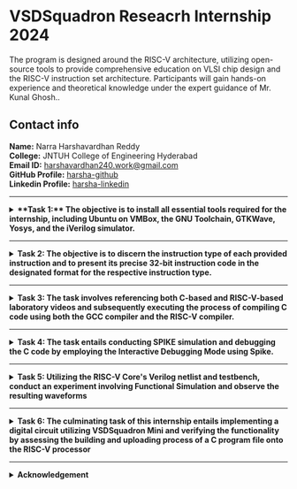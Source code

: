 #  VSDSquadron Reseacrh Internship 2024

The program is designed around the RISC-V architecture, utilizing open-source tools to provide comprehensive education on VLSI chip design and the RISC-V instruction set architecture. Participants will gain hands-on experience and theoretical knowledge under the expert guidance of Mr. Kunal Ghosh..

## Contact info

**Name:** Narra Harshavardhan Reddy                                                                        
  **College:** JNTUH College of Engineering Hyderabad  
**Email ID:** harshavardhan240.work@gmail.com  
**GitHub Profile:** [harsha-github](https://github.com/harsha240yeager)           
 **Linkedin Profile:** [harsha-linkedin](https://www.linkedin.com/in/harsha240)

----------------------------------------------------------------------------------------------------------------

<details>
<summary><b>**Task 1:** The objective is to install all essential tools required for the internship, including Ubuntu on VMBox, the GNU Toolchain, GTKWave, Yosys, and the iVerilog simulator.</summary>   
<br>

# TASK 1

1.Download Oracle Virtual machine and allocated 4GB RAM,100GB HDD

2.Installation of Ubuntu 22.04 using Virtual Machine

3.Installation of RISC-V GNU Toolchain

4.Installation of Yosys

5.Installation of iverilog

6.Installation of gtkwave

1.Installation of Ubuntu 22.04 using Virtual Machine
![ubuntu](https://github.com/harsha240yeager/VSDSquadron_miniInternship/assets/105859299/1a138e13-08ee-4cf8-a065-c602d614e0ad)

2.Installation of RISC-V GNU Toolchain

```
$ sudo apt-get install autoconf automake autotools-dev curl python3 python3-pip libmpc-dev libmpfr-dev libgmp-dev gawk build-essential bison flex texinfo gperf libtool patchutils bc zlib1g-dev libexpat-dev ninja-build git cmake libglib2.0-dev libslirp-dev
$ git clone https://github.com/riscv/riscv-gnu-toolchain
$ ./configure --prefix=/opt/riscv make linux
```

![gnu2](https://github.com/harsha240yeager/VSDSquadron_miniInternship/assets/105859299/c14b6ee5-518e-4a20-8740-fb9a19262075)
![riscv-gnu-toolkit](https://github.com/harsha240yeager/VSDSquadron_miniInternship/assets/105859299/39ceff7a-b014-40bf-8900-6577f3cfc3fa)

3.Installation of Yosys
```
$ git clone https://github.com/YosysHQ/yosys.git

$ sudo apt install make

$ cd yosys

$ sudo apt-get install build-essential clang bison flex libreadline-dev gawk tcl-dev libffi-dev git graphviz xdot pkg-config python3 libboost-system-dev libboost-python-dev libboost-filesystem-dev zlib1g-dev
$ make config-gcc

$ make

$ sudo make install

$ Yosys
```
![yosys](https://github.com/harsha240yeager/VSDSquadron_miniInternship/assets/105859299/ba317979-8c27-4c37-9a07-38627512c916)

4.Installation of iverilog
```
$ sudo apt-get install iverilog 
```

![iverilog](https://github.com/harsha240yeager/VSDSquadron_miniInternship/assets/105859299/82746fbc-16d6-4d66-a0d6-771630cb0018)

5.Installation of gtkwave
```
$ sudo apt update

$ sudo apt install gtkwave
```

![gtkwave](https://github.com/harsha240yeager/VSDSquadron_miniInternship/assets/105859299/c00d0487-dfec-4f31-be8b-0cf29c2f9e57)

</details>

--------------------------------------------------------------------

<details>
<summary><b>Task 2:</b> The objective is to discern the instruction type of each provided instruction and to present its precise 32-bit instruction code in the designated format for the respective instruction type.</summary>

## TASK 2 

Identify instruction type and exact 32-bit instruction code in the instruction type format.
Below are instruction that are to be tested and simulated:-

![TEST_CASES](https://github.com/harsha240yeager/VSDSquadron_miniInternship/assets/105859299/e540fb6b-f426-4d80-9857-c9820e160110)


### Riscv Introduction 

![riscv](https://github.com/harsha240yeager/VSDSquadron_miniInternship/assets/105859299/b46ae3c4-bd84-4e16-af3f-e502d10f49f3)

In the world of computers, there's a new kid on the block called RISC-V. It's not like the other closed systems you might have heard of, like x86 or ARM. RISC-V is special because it's open to everyone. That means anyone can look at it, change it, or use it without having to pay money or follow strict rules.Risc-V follows a simple and modular approach called RISC, which stands for Reduced Instruction Set Computing. This just means it focuses on doing things in a straightforward way, without unnecessary complications. RISC-V has basic instructions for doing common tasks, like adding numbers together. But it also has extra options you can add if you need them, like handling decimals or doing advanced math.One cool thing about RISC-V is that it can be used in lots of different situations. Whether you're making a tiny computer for a smartwatch or a super-fast machine for scientific research, RISC-V can adapt to fit your needs.Another great thing about RISC-V is that it's open. That means companies and people can work together to make it better without worrying about getting locked into one company's way of doing things. This collaboration has led to lots of tools and gadgets being created that work with RISC-V.

#### RISCV Instruction set :

**RISC-V Instruction Format**  
1.Opcode (op): This field specifies the operation to be performed by the instruction. It determines the type of instruction, such as arithmetic, load/store, branch, or control transfer.
Destination Register (rd): This field identifies the register where the result of the operation will be stored. For instructions that don't produce a result (like branches or jumps), this field may be unused.

2.Source Register 1 (rs1): This field specifies the first source operand for the instruction. It typically contains data to e operated on, fetched from a register.

3.Source Register 2 (rs2): This field holds the second source operand for instructions that require two inputs. Like rs1, the data here comes from a register.

4.Immediate (imm): For instructions that involve immediate values (constants), this field holds the immediate value directly encoded within the instruction itself. The immediate value could represent a constant to be added, a memory offset, or a shift amount, among other possibilities.

5.Function Code (funct): In some instruction formats, particularly for extended instruction sets, this field may specify additional functionality or variant of the operation specified by the opcode.

6.Memory Address (addr): For load and store instructions, this field holds the memory address to be accessed. It's often calculated by adding an offset to a base address stored in a register.
The specific size and arrangement of these fields can vary depending on the instruction type and the RISC-V variant (e.g., RV32I, RV64I). Additionally, RISC-V supports a variety of instruction formats, including R-type (register-register), I-type (immediate), S-type (store), B-type (branch), U-type (upper immediate) and J-type(jump) each tailored for different types of operations and addressing modes.  

<img width="707" alt="1 " src="https://github.com/KeerthiPatil/VSDSQUADRON_MINI_INTERNSHIP/assets/167600409/66243587-505c-4fde-ada5-5c1d99089f9c">  

**1.R-Format :** instructions using 3 register inputs

  -add,xor,mul    -arithmetic/logical operations


**2.I-Format :** instructions with immediates, loads

  - addi, lw, jalr, slli


**3.S-Format :**  store instructionss

  -sw, sb


**4.B-Format :** branch instructions

  -beq, bge


**5.U-Format :** instructions with upper immediates

  -lui, auipc     —upper immediate is 20-bits


**6.J-Format :** jump instructions

  -jal


![Instruction_formats](https://github.com/harsha240yeager/VSDSquadron_miniInternship/assets/105859299/307dab17-2a41-4cce-a866-78a2cd60461d)

**All RISC32 R-format Instructions**
![r_format_inst](https://github.com/harsha240yeager/VSDSquadron_miniInternship/assets/105859299/90832efa-a6b7-4c7c-b7f0-38102a53b4fe)


**All RISC32 I-format Instructions**
![I_format_inst](https://github.com/harsha240yeager/VSDSquadron_miniInternship/assets/105859299/4c9eb893-424a-47df-87cc-d28f57934772)


**All RISC32 S-format Instructions**
![S_format_inst](https://github.com/harsha240yeager/VSDSquadron_miniInternship/assets/105859299/70b0d9be-2f7a-4222-aa1c-84667875ecf4)


**All RISC32 B-format Instructions**
![B_format_inst](https://github.com/harsha240yeager/VSDSquadron_miniInternship/assets/105859299/61ccd2dc-20b1-4323-9aa5-6ebe820c6f72)



##### Solved Instructions

**1.add r6,r2,r1 :-**
   Instruction type: R Type
   
   In R type instructions opcode=0110011,func7=0000000 . For add func3=000.The sum is stored in destination register r6 and r1,r2 are source registers .

   Decoding in binary format we get : r1=00001,r2=00010,r6=00110. 
   
   ![p1](https://github.com/harsha240yeager/VSDSquadron_miniInternship/assets/105859299/55f25feb-d181-42d5-b9a7-ff3ec73be434)

    
**2.sub r7,r1,r2 :-**
   Instruction type: R Type
   
   In R type instructions opcode=0110011,func7=0000000 . For sub func3=000.The sum is stored in destination register r7 and r2,r1 are source registers .
   
   Decoding in binary format we get : r1=00001,r2=00010,r7=00111.
   
   ![p2](https://github.com/harsha240yeager/VSDSquadron_miniInternship/assets/105859299/8e0dbd0d-c832-4532-b547-14c2f1ffe68c)

**3.and r8,r1,r3 :-**
   Instruction type: R Type
   
   In R type instructions opcode=0110011,func7=0000000 . For and func3=000.The sum is stored in destination register r8 and r1,r3 are source registers .
   
   Decoding in binary format we get : r1=00001,r3=00011,r8=01000.
   
   ![p3](https://github.com/harsha240yeager/VSDSquadron_miniInternship/assets/105859299/0a7770b9-0f84-4bc7-8142-bc5f7787dae3)

**4.or r9,r2,r5 :-**
   Instruction type: R Type
   
   In R type instructions opcode=0110011,func7=0000000 . For or func3=110.The sum is stored in destination register r9 and r2,r5 are source registers .
   
   Decoding in binary format we get : r5=00101,r2=00010,r9=01001.
   
   ![p4](https://github.com/harsha240yeager/VSDSquadron_miniInternship/assets/105859299/cb436340-0ef8-4296-a9a7-be765cf1263b)


**5.xor r10,r1,r4 :-**
   Instruction type: R Type
   
   In R type instructions opcode=0110011,func7=0000000 . For xor func3=100.The sum is stored in destination register r9 and r1,r4 are source registers .
   
   Decoding in binary format we get : r1=00001,r4=00100,r9=01001.

   ![p5](https://github.com/harsha240yeager/VSDSquadron_miniInternship/assets/105859299/9ee91326-dcbc-4c09-94b6-f3a2485a985e)

**6.slt r11,r2,r4 :-**
   Instruction type: R Type
   
   In R type instructions opcode=0110011,func7=0000000 . For slt func3=010.The sum is stored in destination register r11 and r4,r2 are source registers .
   
   Decoding in binary format we get : r4=00100,r2=00010,r11=01011.

   ![p6](https://github.com/harsha240yeager/VSDSquadron_miniInternship/assets/105859299/2b3c9c77-bdd0-460c-a2cd-83465268cae2)

**7.addi r12,r5.5 :-**
   Instruction type: I Type
   
   In I type instructions opcode=0010011 . For addi func3=000.
   
   Decoding in binary format we get :r5=00101,r12=01100,5=12'b000000000101

   ![p7](https://github.com/harsha240yeager/VSDSquadron_miniInternship/assets/105859299/c042a473-a86f-455e-a42c-0e9f82c320e0)

**8.sw r3,r1,2 :-**
   Instruction type: S Type
   
   In S type instructions opcode=0100011 . For sw func3=010.
   
   Decoding in binary format we get : r3=00011,r1=00001,2=7'b0000000|5'b00010.

   ![p8](https://github.com/harsha240yeager/VSDSquadron_miniInternship/assets/105859299/a668ec03-03f5-4110-884b-027d8c825205)

**9.lw r13,r1,2 :-**
   Instruction type: I Type
   
   In I type instructions opcode=0000011 . For lw func3=010.
   
   Decoding in binary format we get : r13=01101,r2=00001,2=12'b000000000010.

   ![p9](https://github.com/harsha240yeager/VSDSquadron_miniInternship/assets/105859299/ee56096d-3bec-4d6f-9e9e-12374ad3927d)
   

**10.beg r0,r0,15 :-**
   Instruction type: B Type
   
   In B type instructions involves conditional jumps based on certain conditions beign met.
   
   
  ![p10](https://github.com/harsha240yeager/VSDSquadron_miniInternship/assets/105859299/2bef1ca7-52dc-4bbf-bfd2-f3b3c6796722)

**11.bne r0,r1,20 :-**
   Instruction type: B Type
   
   In B type instructions involves conditional jumps based on certain conditions beign met.

   ![p11](https://github.com/harsha240yeager/VSDSquadron_miniInternship/assets/105859299/e8e74cce-743e-4cf1-82de-08a76dae89dc)

**12.sll r15,r1,r2(2) :-**
   Instruction type: R Type
   
   In R type instructions opcode=0110011,func7=0000000 . For sll func3=001.The sum is stored in destination register r15 and r1,r2(2) are source registers .
   
   Decoding in binary format we get : r1=00001,r2(2)=01000,r15=01111.

   ![r12](https://github.com/harsha240yeager/VSDSquadron_miniInternship/assets/105859299/eb285310-7ec9-4ad2-929f-bcc09e10cce6)

**13.srl r16,r14,r2(2) :-**
   Instruction type: R Type
   
   In R type instructions opcode=0110011,func7=0000000 . For srl func3=1011.The sum is stored in destination register r16 and r14,r2(2) are source registers .
   
   Decoding in binary format we get : r14=01110,r2(2)=01000,r16=10000.

   ![p13](https://github.com/harsha240yeager/VSDSquadron_miniInternship/assets/105859299/10b69184-494e-445a-a645-b920317f4636)

</details>

---------------------------------------------------

<details>
<summary><b>Task 3:</b> The task involves referencing both C-based and RISC-V-based laboratory videos and subsequently executing the process of compiling C code using both the GCC compiler and the RISC-V compiler.</summary>
  
 # Task 3

  Refer to C based Lab video and RISC-V based lab videos. Complete exact steps on your machine. Upload snapshot of compiled C code and RISC-V Objdmp on your GitHub repo.
```
$ leafpad sum1ton.c &

```

  ![s1](https://github.com/harsha240yeager/VSDSquadron_miniInternship/assets/105859299/63762f9d-6eba-47e4-ad2a-76db794c7e19)

```
 $ gcc sum1ton.c
  
 $ ./a.out

  ```

  ![s2](https://github.com/harsha240yeager/VSDSquadron_miniInternship/assets/105859299/2ff7ab64-28bf-4965-918c-e12ba6ec3d4c)
```
 $ riscv64-unknown-elf-gcc -O1 -mabi=lp64 -march=rv64i -o sum1ton.o sum1ton.c
```
  ![s3](https://github.com/harsha240yeager/VSDSquadron_miniInternship/assets/105859299/7e0c5a14-f0ad-4ce3-a825-5bd04da58d2f)
  
  ![s4](https://github.com/harsha240yeager/VSDSquadron_miniInternship/assets/105859299/e307770c-6327-431c-acf2-be81eebd1beb)
```
 $ riscv64-unknown-elf-objdump -d sum1ton.o
  
 $ riscv64-unknown-elf-objdump -d sum1ton.o | less

```
![s5](https://github.com/harsha240yeager/VSDSquadron_miniInternship/assets/105859299/16899512-5120-477a-9e38-638ce2c1acf9)

</details>

-------------------------------------------------

<details>
<summary><b>Task 4:</b> The task entails conducting SPIKE simulation and debugging the C code by employing the Interactive Debugging Mode using Spike.</summary>


# TASK 4

SPIKE Simulation and observation with -O1 and -Ofast. Upload snapshot of compiled C Code, RISC-V Objdmp with above options on your GitHub repo

**Spike installation**
```
$ git clone https://github.com/riscv/riscv-isa-sim.git      
$ cd riscv-isa-sim    
$ mkdir build  
$ cd build  
$ ../configure --prefix=/opt/riscv
$ sudo apt-get install device-tree-compiler
$ make  
$ sudo apt update  
$ sudo apt install g++-8  
$ make CXX=g++-8  
$ sudo make install  
$ echo 'export PATH=$PATH:/opt/riscv/bin' >> ~/.bashrc  
$ source ~/.bashrc
```

**pk installation**
```
$ git clone https://github.com/riscv/riscv-pk.git    
$ cd riscv-pk    
$ mkdir build    
$ cd build      
$ ../configure --prefix=/home/vsduser/riscv --host=riscv64-unknown-elf --with-arch=rv64gc    
$ make    
$ sudo make install
```

**Commands which provide output of sum of numbers from 1 to n using gcc compiler**
```
$ riscv64-unknown-elf-gcc -Ofast -mabi=lp64 -march=rv64i -o sum1ton.o sum1ton.c
$ gcc sum1ton.c
$ ./a.out
```

**Debugging the C code using spike**

```
$ spike pk sum1ton.o
$ spike -d pk sum1ton.o
until pc 0 100b0 (program counter(PC) to run till the starting address of the "main" which is 100b0)
```
![spike](https://github.com/harsha240yeager/VSDSquadron_miniInternship/assets/105859299/c0d8f4ad-6581-4352-b905-f8317a6ca277)

</details>

----------------------------------------

<details>
<summary><b>Task 5:</b> 
Utilizing the RISC-V Core's Verilog netlist and testbench, conduct an experiment involving Functional Simulation and observe the resulting waveforms</summary>  
<br>

# TASK 5

Use this RISC-V Core Verilog netlist and testbench for functional simulation experiment. Upload waveform snapshots for the commands on your GitHub.

**Initial steps to follow**
```
$ git clone https://github.com/harsha240yeager/VSDSquadron_miniInternship.git
$ cd VSDSquadron-miniInternship
$ iverilog -o VSDSquadron-miniInternship iv_gt.v iv_gt_tb.v
$ vvp VSDSquadron-miniInternship
$ gtkwave iv_gt.vcd
```

![gt1](https://github.com/harsha240yeager/VSDSquadron_miniInternship/assets/105859299/3caff867-32f1-4133-9c3c-879ba544830b)

![gt2](https://github.com/harsha240yeager/VSDSquadron_miniInternship/assets/105859299/5101c87d-665d-482e-9f85-22bd44348170)

![gtk1](https://github.com/harsha240yeager/VSDSquadron_miniInternship/assets/105859299/865dcf39-6ef8-4d30-9181-2856bcef5b0e)

## Instrunctions present in the Design file defined with specific Hexadecimal number

![i1](https://github.com/harsha240yeager/VSDSquadron_miniInternship/assets/105859299/7b37f799-0843-4b94-ae27-c0518254cce2)

### Specified Instruction set Outputs

IR - 32 bit Instruction , RD - Destination Register , A & B - Source Registers , ALUOUT - Output

**Instruction 1 -: ADD R6, R2, R1**

![ii1](https://github.com/harsha240yeager/VSDSquadron_miniInternship/assets/105859299/8f4e9bd9-143d-4119-b03a-5228897330dd)


**Instruction 2 -: SUB R7, R1, R2**

![ii2](https://github.com/harsha240yeager/VSDSquadron_miniInternship/assets/105859299/29384d45-e6fa-4f8b-93c5-3278dd71715e)



**Instruction 3 -: AND R8, R1, R3**

![ii3](https://github.com/harsha240yeager/VSDSquadron_miniInternship/assets/105859299/d4e58ed2-79d9-4918-be66-ed266eda4362)



**Instruction 4 -: OR R9, R2, R5**

![ii4](https://github.com/harsha240yeager/VSDSquadron_miniInternship/assets/105859299/2f32754c-4f3a-4e1c-a78d-c702cac4209c)


**Instruction 5 -: XOR R10, R1, R4**

![ii5](https://github.com/harsha240yeager/VSDSquadron_miniInternship/assets/105859299/69ebcb8f-da98-47d0-bedd-e2cf7e1db8f0)


**Instruction 6 -: SLT R1, R2, R4**

![ii6](https://github.com/harsha240yeager/VSDSquadron_miniInternship/assets/105859299/d28813a5-9e44-4b01-915e-3175404f8685)

**Instruction 7 -: ADDI R12, R4, 5**

![ii7](https://github.com/harsha240yeager/VSDSquadron_miniInternship/assets/105859299/d82b9f65-70f3-4c8b-8328-1e67c17d96dd)


**Instruction 8 -: BEQ R0, R0, 15**

![ii8](https://github.com/harsha240yeager/VSDSquadron_miniInternship/assets/105859299/ca6c5fa8-886a-42d7-aefd-9335e451d05d)


**Instruction 9 -: LW R13,R1,2**

![ii9](https://github.com/harsha240yeager/VSDSquadron_miniInternship/assets/105859299/172c880f-7964-47cc-b80d-b0b61fcbdfcf)


**Instruction 10 -: SW R3,R1,2**

![ii10](https://github.com/harsha240yeager/VSDSquadron_miniInternship/assets/105859299/831ab3f9-3772-4baf-af73-847a48d0a12d)


</details>  

--------------------------------------------------------------- 

<details>
<summary><b>Task 6:</b> The culminating task of this internship entails implementing a digital circuit utilizing VSDSquadron Mini and verifying the functionality by assessing the building and uploading process of a C program file onto the RISC-V processor</summary> 


## Implementing Full Subtractor using VSDSquadron Mini  
  
### **Overview**  
This project involves the implementation of a Full Subtractor combinational circuit using VSDSquadron Mini, a RISCV based SoC development kit. Full Subtractor is an essential component in digital electronics, commonly employed in designing n-bit Subtracter circuits. A full subtractor circuit is a digital circuit that subtracts two binary digits and a borrow-in digit to produce a difference and borrow-out digit. It serves as a crucial element in digital circuits performing subtraction operations. This project showcases the practical application of digital logic and RISC-V architecture in executing arithmetic operations. It demonstrates the process of reading and writing binary data through GPIO pins, implementing the operation of full subtractor through digital logic gates simulated using PlatformIO IDE, and displaying the outputs using LEDs. 

![sub1](https://github.com/harsha240yeager/VSDSquadron_miniInternship/assets/105859299/cdd4837d-b41b-4636-89f7-647d3045633a)

  
### **Components Required**  
* VSDSquadron Mini  
* Push Buttons for Input of binary data  
* 2 LEDs for displaying the Output  
* Breadboard  
* Jumper Wires  
* VS Code for Software Development  
* PlatformIO multi framework professional IDE

### **Logical Diagram and Expressions**

![sub_l](https://github.com/harsha240yeager/VSDSquadron_miniInternship/assets/105859299/9cec7e1d-50b8-4051-8112-ae5d428f4c98)

---

D   = A’B’Bin + A’BBin’ + AB’Bin’ + ABBin
   
    = Bin(A’B’ + AB)  + Bin’(AB’ + A’B)
    
    = Bin( A XNOR B) + Bin’(A XOR B)
    
    = Bin (A XOR B)’  +  Bin’(A XOR B)
    
    = Bin XOR (A XOR B)
    
    = (A XOR B) XOR Bin

 Bout = A’B’Bin + A’BBin’ + A’BBin + ABBin      
    
     = A’B’Bin +A’BBin’ + A’BBin + A’BBin + A’BBin + ABBin
     
     = A’Bin(B + B’) + A’B(Bin + Bin’) + BBin(A + A’)
     
     = A’Bin + A’B + BBin
---     
  
### **Hardware Connections**  
* **Input:** Three input of single bit are connected to the GPIO pins of VSDSquadron Mini via push buttons mounted on the breadboard.  
* **Outputs:** Two LEDs are connected to display the result of Full Subtractor.   
  
### **Truth Table to Verify the Full Adder**  

![sub_truth](https://github.com/harsha240yeager/VSDSquadron_miniInternship/assets/105859299/5ec2821d-c295-4eee-badb-1e8b0a0df4f6)

    
### Program  
```
// Full Subtractor Implementation

// Included the required header files
#include <stdio.h>
#include <debug.h>
#include <ch32v00x.h>

// Defining the Logic Gate Functions
int and(int bit1, int bit2)
{
    int out = bit1 & bit2;
    return out;
}
int or(int bit1, int bit2)
{
    int out = bit1 | bit2;
    return out;
}
int xor(int bit1, int bit2)
{
    int out = bit1 ^ bit2;
    return out;
}
int not(int bit)
{
    int out = ~bit & 1; // Ensuring only the least significant bit is considered
    return out;
}

// Configuring GPIO Pins
void GPIO_Config(void)
{
    GPIO_InitTypeDef GPIO_InitStructure = {0}; // structure variable used for GPIO configuration
    RCC_APB2PeriphClockCmd(RCC_APB2Periph_GPIOD, ENABLE); // to enable the clock for port D
    RCC_APB2PeriphClockCmd(RCC_APB2Periph_GPIOC, ENABLE); // to enable the clock for port C
    
    // Input Pins Configuration
    GPIO_InitStructure.GPIO_Pin = GPIO_Pin_1 | GPIO_Pin_2 | GPIO_Pin_3;
    GPIO_InitStructure.GPIO_Mode = GPIO_Mode_IPU; // Defined as Input Type with pull-up
    GPIO_Init(GPIOD, &GPIO_InitStructure);

    // Output Pins Configuration
    GPIO_InitStructure.GPIO_Pin = GPIO_Pin_4 | GPIO_Pin_5;
    GPIO_InitStructure.GPIO_Mode = GPIO_Mode_Out_PP; // Defined Output Type
    GPIO_InitStructure.GPIO_Speed = GPIO_Speed_50MHz; // Defined Speed
    GPIO_Init(GPIOC, &GPIO_InitStructure);
}

// The MAIN function responsible for the execution of the program
int main()
{
    uint8_t A, B, Bin, Diff, Bout; // Declared the required variables
    uint8_t p, q, r; 
    NVIC_PriorityGroupConfig(NVIC_PriorityGroup_2);
    SystemCoreClockUpdate();
    Delay_Init();
    GPIO_Config();

    while(1)
    {
        A = GPIO_ReadInputDataBit(GPIOD, GPIO_Pin_1);
        B = GPIO_ReadInputDataBit(GPIOD, GPIO_Pin_2);
        Bin = GPIO_ReadInputDataBit(GPIOD, GPIO_Pin_3);
        
        // Full Subtractor Logic
        Diff = xor(xor(A, B), Bin); // Difference = A ⊕ B ⊕ Bin
        p = and(not(A), B); // p = A' B
        q = and(B, Bin); // q = B Bin
        r = and(not(A), Bin); // r = A' Bin
        Bout = or(or(p, q), r); // Borrow out = A' B + B Bin + A' Bin

        // Write the Difference output
        if(Diff == 1)
        {
            GPIO_WriteBit(GPIOC, GPIO_Pin_4, RESET); // LED on for Difference = 1
        }
        else
        {
            GPIO_WriteBit(GPIOC, GPIO_Pin_4, SET); // LED off for Difference = 0
        }

        // Write the Borrow output
        if(Bout == 1)
        {
            GPIO_WriteBit(GPIOC, GPIO_Pin_5, RESET); // LED on for Borrow out = 1
        }
        else
        {
            GPIO_WriteBit(GPIOC, GPIO_Pin_5, SET); // LED off for Borrow out = 0
        }
    }
}
                                                                                              
```  

### Application Video  

[Video link](https://drive.google.com/file/d/1pPG_-_EH2geWBX1sQKpaL642XB0bNlLJ/view?usp=sharing)

</details>

--------------------------------------------------------------

<details>
<summary>Acknowledgement</summary>
<br>

>*I extend my heartfelt gratitude to Kunal Ghosh Sir for providing an exceptional internship experience focused on RISC-V Architecture using VSDSquadron Mini. This opportunity has enabled me to delve into the realm of RISC-V with enthusiasm, serving as an invaluable kickstart to my journey. I have cherished every moment of this internship program and am immensely grateful to VLSI System Design for offering such an extraordinary research internship opportunity.*  

</details>




